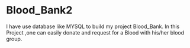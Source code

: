 # Blood_Bank2
I have use database like MYSQL to build my project Blood_Bank. In this Project ,one can easily donate and request for a Blood with his/her blood group.
